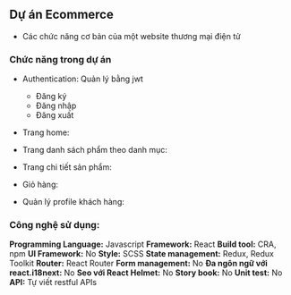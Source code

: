 ## Dự án Ecommerce

- Các chức năng cơ bản của một website thương mại điện tử

### Chức năng trong dự án

- Authentication: Quản lý bằng jwt

  - Đăng ký
  - Đăng nhập
  - Đăng xuất

- Trang home:
- Trang danh sách phẩm theo danh mục:
- Trang chi tiết sản phẩm:
- Giỏ hàng:
- Quản lý profile khách hàng:

### Công nghệ sử dụng:

**Programming Language:** Javascript
**Framework:** React
**Build tool:** CRA, npm
**UI Framework:** No
**Style:** SCSS
**State management:** Redux, Redux Toolkit
**Router:** React Router
**Form management:** No
**Đa ngôn ngữ với react.i18next:** No
**Seo với React Helmet:** No
**Story book:** No
**Unit test:** No
**API:** Tự viết restful APIs
